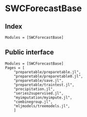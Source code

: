 
# SWCForecastBase
## Index
```@index
Modules = [SWCForecastBase]
```

## Public interface

```@autodocs
Modules = [SWCForecastBase]
Pages = [
    "preparetable/preparetable.jl", 
    "preparetable/preparetable0.jl", 
    "preparetable/save.jl", 
    "preparetable/traintest.jl", 
    "precipitation.jl",
    "series2supervised.jl",
    "myimputation/myimpute.jl",
    "combinegroup.jl", 
    "mljmodels/treemodels.jl",
    ]
```
